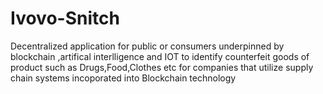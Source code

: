 # Ivovo-Snitch
Decentralized application for public or consumers underpinned by blockchain ,artifical interlligence and IOT to identify counterfeit goods of product such as Drugs,Food,Clothes etc for companies that utilize supply chain systems incoporated into Blockchain technology 

